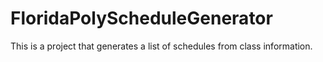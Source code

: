 # FloridaPolyScheduleGenerator
This is a project that generates a list of schedules from class information.
